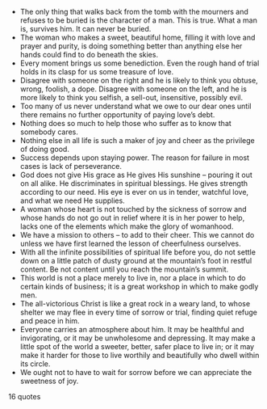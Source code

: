  - The only thing that walks back from the tomb with the mourners and refuses to be buried is the character of a man. This is true. What a man is, survives him. It can never be buried.
 - The woman who makes a sweet, beautiful home, filling it with love and prayer and purity, is doing something better than anything else her hands could find to do beneath the skies.
 - Every moment brings us some benediction. Even the rough hand of trial holds in its clasp for us some treasure of love.
 - Disagree with someone on the right and he is likely to think you obtuse, wrong, foolish, a dope. Disagree with someone on the left, and he is more likely to think you selfish, a sell-out, insensitive, possibly evil.
 - Too many of us never understand what we owe to our dear ones until there remains no further opportunity of paying love’s debt.
 - Nothing does so much to help those who suffer as to know that somebody cares.
 - Nothing else in all life is such a maker of joy and cheer as the privilege of doing good.
 - Success depends upon staying power. The reason for failure in most cases is lack of perseverance.
 - God does not give His grace as He gives His sunshine – pouring it out on all alike. He discriminates in spiritual blessings. He gives strength according to our need. His eye is ever on us in tender, watchful love, and what we need He supplies.
 - A woman whose heart is not touched by the sickness of sorrow and whose hands do not go out in relief where it is in her power to help, lacks one of the elements which make the glory of womanhood.
 - We have a mission to others – to add to their cheer. This we cannot do unless we have first learned the lesson of cheerfulness ourselves.
 - With all the infinite possibilities of spiritual life before you, do not settle down on a little patch of dusty ground at the mountain’s foot in restful content. Be not content until you reach the mountain’s summit.
 - This world is not a place merely to live in, nor a place in which to do certain kinds of business; it is a great workshop in which to make godly men.
 - The all-victorious Christ is like a great rock in a weary land, to whose shelter we may flee in every time of sorrow or trial, finding quiet refuge and peace in him.
 - Everyone carries an atmosphere about him. It may be healthful and invigorating, or it may be unwholesome and depressing. It may make a little spot of the world a sweeter, better, safer place to live in; or it may make it harder for those to live worthily and beautifully who dwell within its circle.
 - We ought not to have to wait for sorrow before we can appreciate the sweetness of joy.

16 quotes
